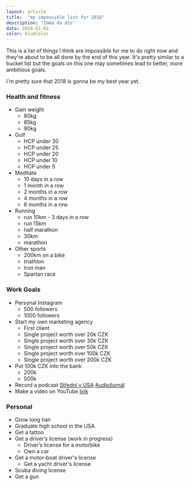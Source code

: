 ```yaml
---
layout: article
title:  "my impossible list for 2018"
description: "Imma do dis"
date: 2018-01-01
color: blueColor
---
```

This is a list of things I think are impossible for me to do right now and they're about to be all done by the end of this year. It's pretty similar to a bucket list but the goals on this one may sometimes lead to better, more ambitious goals.

I'm pretty sure that 2018 is gonna be my best year yet.


<h3>Health and fitness</h3>

* Gain weight
    * <span class="skrt">80kg</span>
    * 85kg
    * 90kg
* Golf
    * HCP under 30
    * HCP under 25
    * HCP under 20
    * HCP under 10
    * HCP under 5
* Meditate
    * <span class="skrt">10 days in a row</span>
    * <span class="skrt">1 month in a row</span>
    * <span class="skrt">2 months in a row</span>
    * 4 months in a row
    * 6 months in a row
* Running
    * <span class="skrt">run 10km - 3 days in a row</span>
    * <span class="skrt">run 15km</span>
    * half marathon
    * 30km
    * marathon
* Other sports
    * 200km on a bike
    * triathlon
    * Iron man
    * Spartan race

<h3>Work Goals</h3>

* Personal Instagram
    * 500 followers
    * 1000 followers
* <span class="skrt">Start my own marketing agency</span>
    * <span class="skrt">First client</span>
    * Single project worth over 20k CZK
    * Single project worth over 30k CZK
    * Single project worth over 50k CZK
    * Single project worth over 100k CZK
    * Single project worth over 200k CZK
* Put 100k CZK into the bank
    * 200k
    * 500k
* <span class="skrt">Record a podcast</span> <a href="https://itunes.apple.com/us/podcast/středn%C3%AD-v-usa/id1375353560?mt=2">Střední v USA</a> <a href="https://itunes.apple.com/us/podcast/audio%C5%BEurn%C3%A1l/id1384048755?mt=2">Audiožurnál</a>
* <span class="skrt">Make a video on YouTube</span> <a href="https://www.youtube.com/channel/UCPPueu99TV68iAeEAbunYdA">link</a>

<h3>Personal</h3>

* <span class="skrt">Grow long hair</span>
* <span class="skrt">Graduate high school in the USA</span>
* <span class="skrt">Get a tattoo</span>
* Get a driver’s license (work in progress)
    * Driver’s license for a motorbike
    * Own a car
* Get a motor-boat driver's license
    * Get a yacht driver's license
* Scuba diving license
* Get a gun

